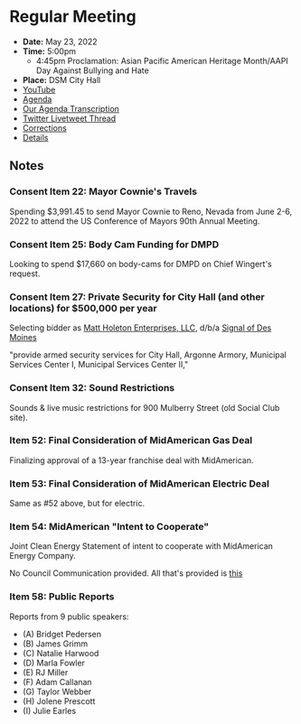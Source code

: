 # Regular Meeting

- **Date:** May 23, 2022
- **Time:** 5:00pm
    - 4:45pm Proclamation: Asian Pacific American Heritage Month/AAPI Day Against Bullying and Hate
- **Place:** DSM City Hall
- [YouTube](https://youtu.be/yVTsTSTrdSU)
- [Agenda](https://councildocs.dsm.city/agendas/ag20220523.pdf?pdf=Agenda&t=1653013475822)
- [Our Agenda Transcription](#/view/agenda~2022~transcription~05-23_RM)
- [Twitter Livetweet Thread](https://twitter.com/peoplestownhall/status/1528855291218911233)
- [Corrections](https://councildocs.dsm.city/corrections/20220523%20cap.pdf?pdf=Corrections&t=1653159019375)
- [Details](https://www.dsm.city/citycouncil_detail_T60_R2034.php)

## Notes

### Consent Item 22: Mayor Cownie's Travels

Spending $3,991.45 to send Mayor Cownie to Reno, Nevada from June 2-6, 2022 to attend the US Conference of Mayors 90th Annual Meeting.

### Consent Item 25: Body Cam Funding for DMPD

Looking to spend $17,660 on body-cams for DMPD on Chief Wingert's request.

### Consent Item 27: Private Security for City Hall (and other locations) for $500,000 per year

Selecting bidder as [Matt Holeton Enterprises, LLC](https://opencorporates.com/companies/us_ne/10238603), d/b/a [Signal of Des Moines](https://www.teamsignal.com/find-a-location?row_id=64361295490)

"provide armed security services for City Hall, Argonne Armory, Municipal
 Services Center I, Municipal Services Center II,"

### Consent Item 32: Sound Restrictions

Sounds & live music restrictions for 900 Mulberry Street (old Social Club site).

### Item 52: Final Consideration of MidAmerican Gas Deal

Finalizing approval of a 13-year franchise deal with MidAmerican.

### Item 53: Final Consideration of MidAmerican Electric Deal

Same as #52 above, but for electric.

### Item 54: MidAmerican "Intent to Cooperate"

Joint Clean Energy Statement of intent to cooperate with MidAmerican Energy Company.

No Council Communication provided. All that's provided is [this](https://councildocs.dsm.city/Resolutions/20220523/54.pdf)

### Item 58: Public Reports

Reports from 9 public speakers:

- (A) Bridget Pedersen 
- (B) James Grimm 
- (C) Natalie Harwood 
- (D) Marla Fowler 
- (E) RJ Miller 
- (F) Adam Callanan 
- (G) Taylor Webber 
- (H) Jolene Prescott 
- (I) Julie Earles 
